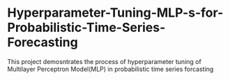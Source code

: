 # Hyperparameter-Tuning-MLP-s-for-Probabilistic-Time-Series-Forecasting
This project demosntrates the process of hyperparameter tuning of Multilayer Perceptron Model(MLP) in probabilistic time series forcasting
